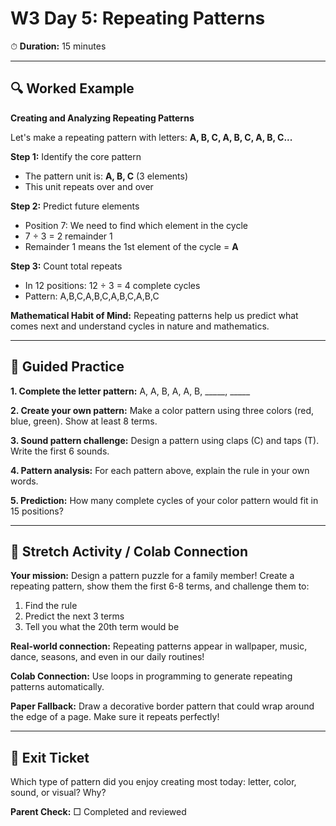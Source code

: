 # W3 Day 5: Repeating Patterns

⏱ **Duration:** 15 minutes

---

## 🔍 Worked Example

**Creating and Analyzing Repeating Patterns**

Let's make a repeating pattern with letters: **A, B, C, A, B, C, A, B, C...**

**Step 1:** Identify the core pattern
- The pattern unit is: **A, B, C** (3 elements)
- This unit repeats over and over

**Step 2:** Predict future elements
- Position 7: We need to find which element in the cycle
- 7 ÷ 3 = 2 remainder 1
- Remainder 1 means the 1st element of the cycle = **A**

**Step 3:** Count total repeats
- In 12 positions: 12 ÷ 3 = 4 complete cycles
- Pattern: A,B,C,A,B,C,A,B,C,A,B,C

**Mathematical Habit of Mind:** Repeating patterns help us predict what comes next and understand cycles in nature and mathematics.

---

## 📝 Guided Practice

**1. Complete the letter pattern:**
   A, A, B, A, A, B, _____, _____

**2. Create your own pattern:** Make a color pattern using three colors (red, blue, green). Show at least 8 terms.

**3. Sound pattern challenge:** Design a pattern using claps (C) and taps (T). Write the first 6 sounds.

**4. Pattern analysis:** For each pattern above, explain the rule in your own words.

**5. Prediction:** How many complete cycles of your color pattern would fit in 15 positions?

---

## 🚀 Stretch Activity / Colab Connection

**Your mission:** Design a pattern puzzle for a family member! Create a repeating pattern, show them the first 6-8 terms, and challenge them to:
1. Find the rule
2. Predict the next 3 terms  
3. Tell you what the 20th term would be

**Real-world connection:** Repeating patterns appear in wallpaper, music, dance, seasons, and even in our daily routines!

**Colab Connection:** Use loops in programming to generate repeating patterns automatically.

**Paper Fallback:** Draw a decorative border pattern that could wrap around the edge of a page. Make sure it repeats perfectly!

---

## 🎯 Exit Ticket

Which type of pattern did you enjoy creating most today: letter, color, sound, or visual? Why?

**Parent Check:** □ Completed and reviewed